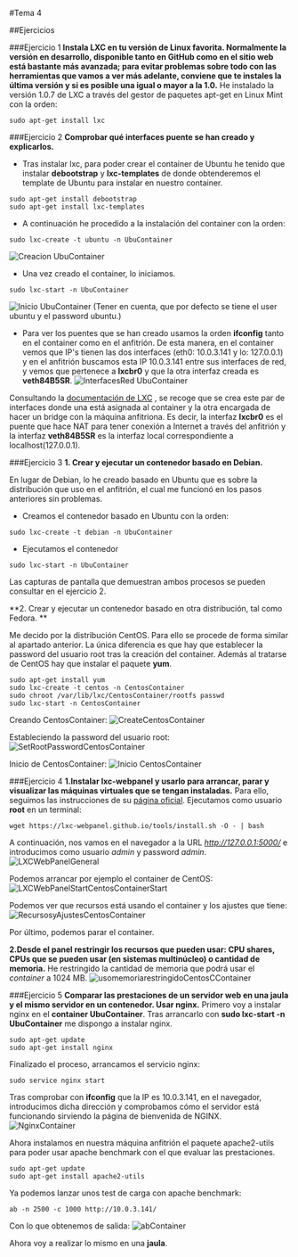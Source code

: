 #Tema 4

##Ejercicios

###Ejercicio 1
**Instala LXC en tu versión de Linux favorita. Normalmente la versión en desarrollo, disponible tanto en GitHub como en el sitio web está bastante más avanzada; para evitar problemas sobre todo con las herramientas que vamos a ver más adelante, conviene que te instales la última versión y si es posible una igual o mayor a la 1.0.**
He instalado la versión 1.0.7 de LXC a través del gestor de paquetes apt-get en Linux Mint con la orden:
~~~
sudo apt-get install lxc
~~~

###Ejercicio 2
**Comprobar qué interfaces puente se han creado y explicarlos.**

* Tras instalar lxc, para poder crear el container de Ubuntu he tenido que instalar **debootstrap** y **lxc-templates** de donde obtenderemos el template de Ubuntu para instalar en nuestro container.
~~~
sudo apt-get install debootstrap
sudo apt-get install lxc-templates
~~~

* A continuación he procedido a la instalación del container con la orden:
~~~
sudo lxc-create -t ubuntu -n UbuContainer
~~~
![Creacion UbuContainer](http://i1016.photobucket.com/albums/af281/raperaco/CracionUbuContainer_zpsyai3op1l.png)

* Una vez creado el container, lo iniciamos.
~~~
sudo lxc-start -n UbuContainer
~~~
![Inicio UbuContainer](http://i1016.photobucket.com/albums/af281/raperaco/startUbuContainer_zpsadwafkhq.png)
(Tener en cuenta, que por defecto se tiene el user ubuntu y el password ubuntu.)

* Para ver los puentes que se han creado usamos la orden **ifconfig** tanto en el container como en el anfitrión. De esta manera, en el container vemos que IP's tienen las dos interfaces (eth0: 10.0.3.141 y lo: 127.0.0.1) y en el anfitrión buscamos esta IP 10.0.3.141 entre sus interfaces de red, y vemos que pertenece a **lxcbr0** y que la otra interfaz creada es **veth84B5SR**.
![InterfacesRed UbuContainer](http://i1016.photobucket.com/albums/af281/raperaco/InterfacesRedUbuContainer_zpsibvfx8iy.png)

Consultando la [documentación de LXC](https://linuxcontainers.org/lxc/manpages/man5/lxc.container.conf.5.html) , se recoge que se crea este par de interfaces donde una está asignada al container y la otra encargada de hacer un bridge con la máquina anfitriona. Es decir, la interfaz **lxcbr0** es el puente que hace NAT para tener conexión a Internet a través del anfitrión y la interfaz **veth84B5SR** es la interfaz local correspondiente a localhost(127.0.0.1).

###Ejercicio 3
**1. Crear y ejecutar un contenedor basado en Debian.**

En lugar de Debian, lo he creado basado en Ubuntu que es sobre la distribución que uso en el anfitrión, el cual me funcionó en los pasos anteriores sin problemas.

* Creamos el contenedor basado en Ubuntu con la orden:
~~~
sudo lxc-create -t debian -n UbuContainer
~~~

* Ejecutamos el contenedor
~~~
sudo lxc-start -n UbuContainer
~~~

Las capturas de pantalla que demuestran ambos procesos se pueden consultar en el ejercicio 2.


**2. Crear y ejecutar un contenedor basado en otra distribución, tal como Fedora. **

Me decido por la distribución CentOS. Para ello se procede de forma similar al apartado anterior. La única diferencia es que hay que establecer la password del usuario root tras la creación del container. Además al tratarse de CentOS hay que instalar el paquete **yum**.

~~~
sudo apt-get install yum
sudo lxc-create -t centos -n CentosContainer
sudo chroot /var/lib/lxc/CentosContainer/rootfs passwd
sudo lxc-start -n CentosContainer
~~~

Creando CentosContainer:
![CreateCentosContainer](http://i1016.photobucket.com/albums/af281/raperaco/CreateCentosContainer_zpsvdn4xd8f.png)

Estableciendo la password del usuario root:
![SetRootPasswordCentosContainer](http://i1016.photobucket.com/albums/af281/raperaco/SetRootPasswordCentosContainer_zpsu4yzuxbc.png)

Inicio de CentosContainer:
![Inicio CentosContainer](http://i1016.photobucket.com/albums/af281/raperaco/InicioCentosContainer_zpsfboz0crr.png)

###Ejercicio 4
**1.Instalar lxc-webpanel y usarlo para arrancar, parar y visualizar las máquinas virtuales que se tengan instaladas.**
Para ello, seguimos las instrucciones de su [página oficial](https://lxc-webpanel.github.io/install.html).
Ejecutamos como usuario **root** en un terminal:
~~~
wget https://lxc-webpanel.github.io/tools/install.sh -O - | bash
~~~

A continuación, nos vamos en el navegador a la URL *http://127.0.0.1:5000/* e introducimos como usuario *admin* y password *admin*. 
![LXCWebPanelGeneral]()

Podemos arrancar por ejemplo el container de CentOS:
![LXCWebPanelStartCentosContainerStart]()

Podemos ver que recursos está usando el container y los ajustes que tiene:
![RecursosyAjustesCentosContainer]()

Por último, podemos parar el container.

**2.Desde el panel restringir los recursos que pueden usar: CPU shares, CPUs que se pueden usar (en sistemas multinúcleo) o cantidad de memoria.**
He restringido la cantidad de memoria que podrá usar el *container* a 1024 MB.
![usomemoriarestringidoCentosCContainer]()


###Ejercicio 5
**Comparar las prestaciones de un servidor web en una jaula y el mismo servidor en un contenedor. Usar nginx.**
Primero voy a instalar nginx en el **container UbuContainer**.
Tras arrancarlo con **sudo lxc-start -n UbuContainer** me dispongo a instalar nginx.
~~~
sudo apt-get update
sudo apt-get install nginx
~~~
Finalizado el proceso, arrancamos el servicio nginx:
~~~
sudo service nginx start
~~~
Tras comprobar con **ifconfig** que la IP es 10.0.3.141, en el navegador, introducimos dicha dirección y comprobamos cómo el servidor está funcionando sirviendo la página de bienvenida de NGINX.
![NginxContainer]()

Ahora instalamos en nuestra máquina anfitrión el paquete apache2-utils para poder usar apache benchmark con el que evaluar las prestaciones.
~~~
sudo apt-get update
sudo apt-get install apache2-utils
~~~
Ya podemos lanzar unos test de carga con apache benchmark:
~~~
ab -n 2500 -c 1000 http://10.0.3.141/
~~~
Con lo que obtenemos de salida:
![abContainer]()

Ahora voy a realizar lo mismo en una **jaula**.

